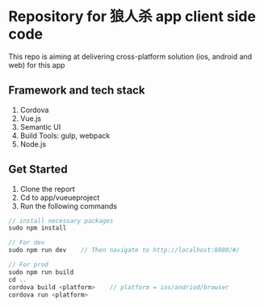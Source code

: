 # Repository for 狼人杀 app client side code

This repo is aiming at delivering cross-platform solution (ios, android and web) for this app

## Framework and tech stack
1. Cordova
2. Vue.js
3. Semantic UI
4. Build Tools: gulp, webpack
5. Node.js

## Get Started
1. Clone the report
2. Cd to app/vueueproject
3. Run the following commands

```javascript
// install necessary packages
sudo npm install

// For dev
sudo npm run dev    // Then navigate to http://localhost:8080/#/

// For prod
sudo npm run build
cd ..
cordova build <platform>    // platform = ios/andriod/browser
cordova run <platform>
```